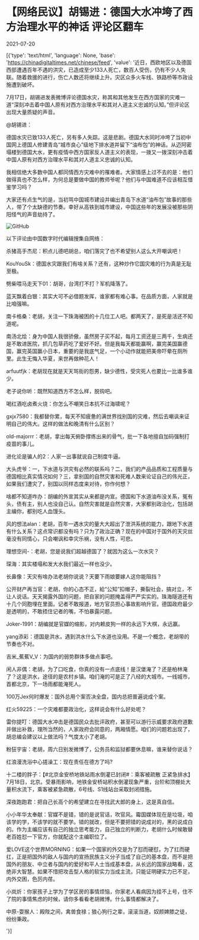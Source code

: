 # 【网络民议】胡锡进：德国大水冲垮了西方治理水平的神话  评论区翻车

2021-07-20

[{'type': 'text/html', 'language': None, 'base': 'https://chinadigitaltimes.net/chinese/feed', 'value': '近日，西欧地区以及德国西部遭遇百年不遇的洪灾，已造成至少133人死亡，数百人受伤，仍有不少人失联。随着救援的进行，伤亡人数还将继续上升。灾区众多火车线、铁路桥等市政设施遭到破坏。

7月17日，胡锡进发表微博评论德国水灾，称其和其他发生在西方国家的灾难一道“深刻冲击着中国人原有对西方治理水平和其对人道主义忠诚的认知。”但评论区出现大量质疑的声音。



@胡锡进：

德国水灾已致133人死亡，另有多人失踪。这是悲剧。德国大水同时冲垮了当初中国网上德国人修建青岛“城市良心”级地下排水道并留下“油布包”的神话。从迈阿密塌楼到德国大水，更有疫情中西方国家反人道主义的表现，一拨又一拨深刻冲击着中国人原有对西方治理水平和其对人道主义忠诚的认知。

我相信绝大多数中国人都同情西方灾难中的罹难者。大家情感上过不去的是：他们做得真也不怎么样，为何总是要做中国的教师爷呢？他们与中国难道不应该相互借鉴学习吗？

大家还有点生气的是，当初骂中国城市建设并编出青岛下水道“油布包”故事的那些人，带了个太缺德的节奏。幸好从高铁到城市建设，中国这些年的发展没被那些阴阳怪气的声音劫持了。



![GitHub](https://chinadigitaltimes.net/chinese/files/2021/07/德国水灾.png)

以下评论由中国数字时代编辑搜集自网络：



杀猪高手杰尼：积点儿德吧胡总，咱们落灾了也不希望别人这么大开嘲讽吧！

KouYouSk：德国水灾跟我们有啥关系？还有，这种炒作它国灾难的行为真是无耻至极。

劈柴喂马走天下01：胡哥，台湾打不打？军机降落了。

蓝天飘着白银：其实大可不必借题发挥，谁家都有难心事。在品质方面，人家就是比咱强嘛。

南卡格桑：老胡，关注一下珠海被困的十几位工人吧。都两天了，是死是活还不知道呢。

南汤北烩：身为中国人我很骄傲，虽然房子买不起，每月工资还是三两千，生病还是不敢进医院，抓几包草药吃了爱好不好。但是我每天都能赢啊，赢完美国赢德国，赢完英国赢小日本，重要的是我底气足，一个小动作就能把美帝吓晕在厕所里。此生无悔入华夏，来世再做种花人！

arfuutfjk：老胡现在就是天天骂街的怨男，缺少德性，受灾死人也要比一比谁多谁少。

老子说你听：既然知道西方不怎么样，脱钩吧。

喝红酒吃卤煮火烧：你怎么不嘲笑日本抗不过海啸呢？

gxjx7580：我都替你累，每天不知疲惫的满世界找别国的灾难，然后去嘲讽来证明自己的伟大。这样的做法和晚清有什么区别？

old-majorrr：老胡，拿出每天俯卧撑练出来的骨气，批一下各地擅自加码强制打疫苗的事儿。

进化论是骗人的2：人家一出事就说自己制度牛逼。

大头虎爷：一，下水道与洪灾有必然的联系吗？二，我们的产品品质和工程质量与德国相比真实情况如何？三，拿别国的自然灾害和死难人数来论证自己的伟光正，如果我们遭灾了，别国以同样态度来对待，你作何想？

啥都不知道咋办：胡编的外宣其实从来都是内宣。德国和下水道油布没关系，冤有头，债有主，别人也没自己认。自然灾害就是自然灾害，大家都别政治化，包括胡主编你，都别吃人血馒头。

风的想法alan：老胡，百年一遇水灾的量大大超出了泄洪系统的能力，跟地下水道有什么关系？这点常识都没有吗？只为了政治正确？现在的中国对于国外的天灾丝毫没有同情心，只会嘲讽和幸灾乐祸，没有人性，可悲。

理想空间-：老胡，您是说我们超越德国了？就因为这么一次水灾？

琛海：其实楼塌和发大水我们最近一样也没少。

长鼻像：天灾有啥办法老胡你说说？天要下雨娘要嫁人这你能阻挡？

公开财产再当官：老胡，你的心态不正，給“公知”扣帽子，撕裂社会，搞对立，不让人说话。天天揭露外国的问题，把自家的问题掩盖得严严实实的。珠海隧道还有十几个同胞埋在里面。记者不敢报道，地方官员担心事故影响升官。德国政府最少是透明的，不敢捂住记者的嘴，不怕暴露问题。

Joker-1991：胡编就是官媒的缩影，对内赖皮狗一样的永远下大棋，永远赢。

yang添彩：德国是洪水，遇到洪水什么下水道也没用。不是一个概念，老胡带的节奏也不对。

吉米_蕉蕉V_V：为国内的弱势群体多做点事吧。

闲人非偶：老胡，为了口吃食，你真的没有一点底线！是汉堡淹了？还是柏林淹了？这是洪水，途径的是农村乡镇。咱们淹的可是正了八经的大城市。一线城市，首都北京，下一场雨都能淹死人。

100万Jex何时爆发：国外总用个案否决全盘，国内总把普遍说成个案。

红火59225：一个灾难都要政治化，这样说会有什么好处呢？

雷你提叮：德国大水冲击是德国民众去批评政府，甚至可以游行示威要求政府道歉并做出补救，理所当然的，人家政府会同意的，两厢情愿。咱们的问题若出现了，胡总编会建议以上做法吗？气度太小了老胡。

粉狂宇宙：老胡，周六日别发微博了，公务员和监狱都要休息嘛，谁来替你说话？

红浪漫洗浴中心搓澡工：现在责任在德方了吗?

十二楼的胖子：【#北京金安桥地铁站雨水倒灌已封闭#：乘客被疏散 正紧急排水】7月18日，北京。受暴雨影响，地铁金安桥站积水倒灌现象严重，台阶和顶棚处大量积水流下，乘客被紧急疏散，6号线、S1线站台采取封闭措施。

深夜跑跑君：把自己长高个的希望建立在寻找武大郎的身上，这是真自信。

小小年华太奉献：官媒不是错，错的是说官话，吹官风。霉国媒体现在是垃圾，咱该学的学，不该学的就不要学。错的就改，但是不要把错的说成对的，黑的说成白的。作为主编应该有自己的独立思考能力，自己独立的判断力，老胡什么时候敢替老百姓怼一下官方，你就配这个主编职位了。

爱LOVE这个世界MORNING：如果一个国家的外交是为了怼而硬怼，为了扛而硬扛，正是把国外的敌人与国内的宣扬民族主义分子当成了自己的基本盘，而不是把国外的朋友、中立者与国内的爱好和平人士当成基本盘，从长远的国家战略看，这绝非大智慧。如果不惜把攻击型人格的软实力当成主流，只能证明硬实力已不足，内外交困，色厉内荏。

小岚炘：你家孩子上学为了学区房的事情烦恼，你家老人看病因为挂不上号，住不了院的事情焦虑的时候，请你多看看老胡微博。什么事情都解决了。

中原-耍猴人：殿陛之间，禽兽食禄；狼心狗行之辈，滚滚当道，奴颜婢膝之徒，纷纷秉政。

'}]